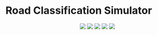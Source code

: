 # Road Classification Simulator
<p align="center">
  <img src="https://img.shields.io/badge/Node.js-14.17.0-blue" />
  <img src="https://img.shields.io/badge/Python-3.9.5-blue" />
  <img src="https://img.shields.io/github/contributors/Surfeater/Surface-Detect-Simulator" />
  <img src="https://img.shields.io/github/last-commit/Surfeater/Surface-Detect-Simulator?color=red" />
  <img src="https://img.shields.io/github/commit-activity/w/Surfeater/Surface-Detect-Simulator?color=red" />
</p>
